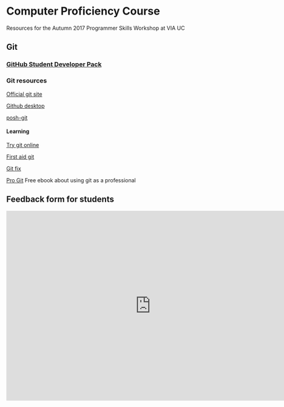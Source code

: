 # Computer Proficiency Course

Resources for the Autumn 2017 Programmer Skills Workshop at VIA UC

## Git

### [GitHub Student Developer Pack](https://education.github.com/pack)

### Git resources

[Official git site](https://git-scm.com/)

[Github desktop](https://desktop.github.com/)

[posh-git](https://github.com/dahlbyk/posh-git)

#### Learning

[Try git online](https://try.github.io/)

[First aid git](http://firstaidgit.io/#/)

[Git fix](https://sethrobertson.github.io/GitFixUm/fixup.html)

[Pro Git](https://git-scm.com/book/en/v2) Free ebook about using git as a professional

## Feedback form for students

<iframe src="https://docs.google.com/forms/d/e/1FAIpQLSevyJueRxxBJzAKQX53eehlQr1U7dh54pNriBGvemQT0U36_A/viewform?embedded=true" width="760" height="500" frameborder="0" marginheight="0" marginwidth="0">Loading...</iframe>
